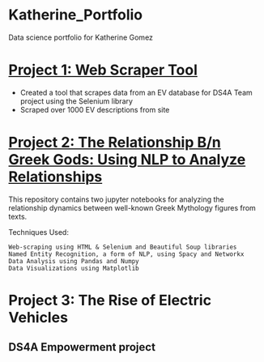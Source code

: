 # Katherine_Portfolio
Data science portfolio for Katherine Gomez

# [Project 1: Web Scraper Tool](https://github.com/kakigomez/Web-Scraping-Electric-Vehicles)
* Created a tool that scrapes data from an EV database for DS4A Team project using the Selenium library 
* Scraped over 1000 EV descriptions from site

# [Project 2: The Relationship B/n Greek Gods: Using NLP to Analyze Relationships](https://github.com/kakigomez/Scraping-and-Extracting-Relationships-Between-Greek-Gods)
This repository contains two jupyter notebooks for analyzing the relationship dynamics between well-known Greek Mythology figures from texts.

Techniques Used:

    Web-scraping using HTML & Selenium and Beautiful Soup libraries
    Named Entity Recognition, a form of NLP, using Spacy and Networkx
    Data Analysis using Pandas and Numpy
    Data Visualizations using Matplotlib

# Project 3: The Rise of Electric Vehicles
## DS4A Empowerment project

